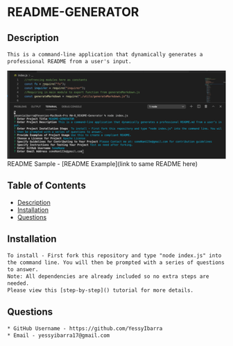 # README-GENERATOR


## Description

 ```
This is a command-line application that dynamically generates a professional README from a user's input.
 ```

![](utils/generator.png)
README Sample - [README Example](link to same README here)

## Table of Contents
* [Description](#Description)
* [Installation](#Installation)
* [Questions](#Questions)
  

## Installation 

  ```
  To install - First fork this repository and type "node index.js" into the command line. You will then be prompted with a series of questions to answer. 
  Note: All dependencies are already included so no extra steps are needed.
  Please view this [step-by-step]() tutorial for more details.
  ```

## Questions

  ```
  * GitHub Username - https://github.com/YessyIbarra
  * Email - yessyibarra17@gmail.com
  ```






